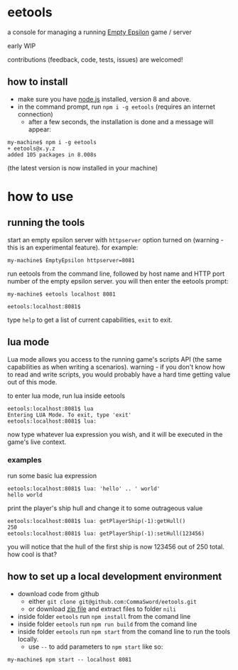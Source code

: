# eetools
a console for managing a running [Empty Epsilon](http://daid.github.io/EmptyEpsilon/) game / server

early WIP

contributions (feedback, code, tests, issues) are welcomed!


## how to install 
 - make sure you have [node.js](https://nodejs.org/) installed, version 8 and above.
 - in the command prompt, run `npm i -g eetools` (requires an internet connection)
    - after a few seconds, the installation is done and a message will appear:
```commandline
my-machine$ npm i -g eetools
+ eetools@x.y.z
added 105 packages in 8.008s
```
(the latest version is now installed in your machine)


# how to use

## running the tools
start an empty epsilon server with `httpserver` option turned on (warning - this is an experimental feature). for example:
```commandline
my-machine$ EmptyEpsilon httpserver=8081
```

run eetools from the command line, followed by host name and HTTP port number of the empty epsilon server.
you will then enter the eetools prompt:
```commandline
my-machine$ eetools localhost 8081

eetools:localhost:8081$ 
```
type `help` to get a list of current capabilities, `exit` to exit.

## lua mode
Lua mode allows you access to the running game's scripts API (the same capabilities as when writing a scenarios).
warning - if you don't know how to read and write scripts, you would probably have a hard time getting value out of this mode.

to enter lua mode, run lua inside eetools
```commandline
eetools:localhost:8081$ lua
Entering LUA Mode. To exit, type 'exit'
eetools:localhost:8081$ lua: 
```
now type whatever lua expression you wish, and it will be executed in the game's live context.
### examples
run some basic lua expression 
```commandline
eetools:localhost:8081$ lua: 'hello' .. ' world'
hello world
```
print the player's ship hull and change it to some outrageous value

```commandline
eetools:localhost:8081$ lua: getPlayerShip(-1):getHull()
250
eetools:localhost:8081$ lua: getPlayerShip(-1):setHull(123456)
```
you will notice that the hull of the first ship is now 123456 out of 250 total. how cool is that?

## how to set up a local development environment

 - download code from github
   - either `git clone git@github.com:CommaSword/eetools.git`
   - or download [zip file](https://github.com/CommaSword/eetools/archive/master.zip) and extract files to folder `nili`
 - inside folder `eetools` run `npm install` from the comand line
 - inside folder `eetools` run `npm run build` from the comand line
 - inside folder `eetools` run `npm start` from the comand line to run the tools locally. 
   - use `--` to add parameters to `npm start` like so: 
```commandline
my-machine$ npm start -- localhost 8081
```
